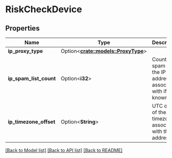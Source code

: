 # RiskCheckDevice

## Properties

Name | Type | Description | Notes
------------ | ------------- | ------------- | -------------
**ip_proxy_type** | Option<[**crate::models::ProxyType**](ProxyType.md)> |  | 
**ip_spam_list_count** | Option<**i32**> | Count of spam lists the IP address is associated with if known. | 
**ip_timezone_offset** | Option<**String**> | UTC offset of the timezone associated with the IP address. | 

[[Back to Model list]](../README.md#documentation-for-models) [[Back to API list]](../README.md#documentation-for-api-endpoints) [[Back to README]](../README.md)


